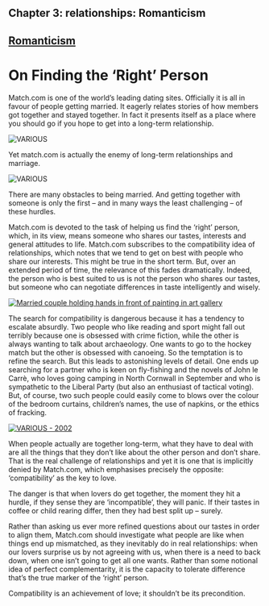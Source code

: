 Chapter  3: relationships: Romanticism
-------------------------------------

[Romanticism](../category/relationships/romanticism/index.html)
---------------------------------------------------------------

On Finding the ‘Right’ Person
=============================

<span class="s1">Match.com is one of the world’s leading dating sites. Officially it is all in favour of people getting married. It eagerly relates stories of how members got together and stayed together. In fact it presents itself as a place where you should go if you hope to get into a long-term relationship.</span>

![VARIOUS](http://i0.wp.com/www.thebookoflife.org/wp-content/uploads/2014/09/PM-180314-matchA.jpg)

<span class="s1">Yet match.com is actually the enemy of long-term relationships and marriage.</span>

![VARIOUS](http://i0.wp.com/www.thebookoflife.org/wp-content/uploads/2014/09/PM-180314-matchB-1.jpg)

<span class="s1">There are many obstacles to being married. And getting together with someone is only the first – and in many ways the least challenging – of these hurdles.</span>

<span class="s1">Match.com is devoted to the task of helping us find the ‘right’ person, which, in its view, means someone who shares our tastes, interests and general attitudes to life. Match.com subscribes to the compatibility idea of relationships, which notes that we tend to get on best with people who share our interests. This might be true in the short term. But, over an extended period of time, the relevance of this fades dramatically. Indeed, the person who is best suited to us is not the person who shares our tastes, but someone who can negotiate differences in taste intelligently and wisely.</span>

[![Married couple holding hands in front of painting in art gallery](http://i2.wp.com/www.thebookoflife.org/wp-content/uploads/2014/10/PM-180314-matchC.jpg?resize=635%2C675)](http://i1.wp.com/www.thebookoflife.org/wp-content/uploads/2014/10/PM-180314-matchC.jpg)

<span class="s1">The search for compatibility is dangerous because it has a tendency to escalate absurdly. Two people who like reading and sport might fall out terribly because one is obsessed with crime fiction, while the other is always wanting to talk about archaeology. One wants to go to the hockey match but the other is obsessed with canoeing. So the temptation is to refine the search. But this leads to astonishing levels of detail. One ends up searching for a partner who is keen on fly-fishing and the novels of John le Carrè, who loves going camping in North Cornwall in September and who is sympathetic to the Liberal Party (but also an enthusiast of tactical voting). But, of course, two such people could easily come to blows over the colour of the bedroom curtains, children’s names, the use of napkins, or the ethics of fracking.</span>

[![VARIOUS - 2002](http://i0.wp.com/www.thebookoflife.org/wp-content/uploads/2014/10/PM-180314-matchD.jpg?resize=635%2C709)](http://i2.wp.com/www.thebookoflife.org/wp-content/uploads/2014/10/PM-180314-matchD.jpg)

<span class="s1">When people actually are together long-term, what they have to deal with are all the things that they don’t like about the other person and don’t share. That is the real challenge of relationships and yet it is one that is implicitly denied by Match.com, which emphasises precisely the opposite: ‘compatibility’ as the key to love.</span>

<span class="s1">The danger is that when lovers do get together, the moment they hit a hurdle, if they sense they are ‘incompatible’, they will panic. If their tastes in coffee or child rearing differ, then they had best split up – surely.</span>

<span class="s1">Rather than asking us ever more refined questions about our tastes in order to align them, Match.com should investigate what people are like when things end up mismatched, as they inevitably do in real relationships: when our lovers surprise us by not agreeing with us, when there is a need to back down, when one isn’t going to get all one wants. Rather than some notional idea of perfect complementarity, it is the capacity to tolerate difference that’s the true marker of the ‘right’ person.</span>

<span class="s1">Compatibility is an achievement of love; it shouldn’t be its precondition.</span>

